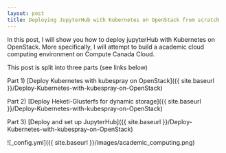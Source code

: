 ```yaml
---
layout: post
title: Deploying JupyterHub with Kubernetes on OpenStack from scratch
---
```


In this post, I will show you how to deploy jupyterHub with Kubernetes on OpenStack. 
More specifically, I will attempt to build a academic cloud computing environment on Compute Canada Cloud.

This post is split into three parts (see links below)

Part 1) [Deploy Kubernetes with kubespray on OpenStack]({{ site.baseurl }}/Deploy-Kubernetes-with-kubespray-on-OpenStack)

Part 2) [Deploy Heketi-Glusterfs for dynamic storage]({{ site.baseurl }}/Deploy-Kubernetes-with-kubespray-on-OpenStack)

Part 3) [Deploy and set up JupyterHub]({{ site.baseurl }}/Deploy-Kubernetes-with-kubespray-on-OpenStack)


![_config.yml]({{ site.baseurl }}/images/academic_computing.png)

